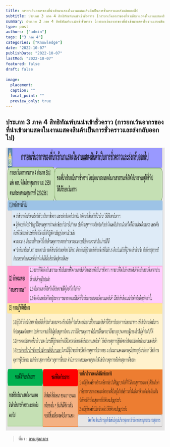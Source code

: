 ```yaml
---
title: การยกเว้นอากรของที่นำเข้ามาแสดงในงานแสดงสินค้าเป็นการชั่วคราวและส่งกลับออกไป
subtitle: ประเภท 3 ภาค 4 สิทธิทัณฑ์บนนำเข้าชั่วคราว (การยกเว้นอากรของที่นำเข้ามาแสดงในงานแสดงสินค้าเป็นการชั่วคราวและส่งกลับออกไป)
summary: ประเภท 3 ภาค 4 สิทธิทัณฑ์บนนำเข้าชั่วคราว (การยกเว้นอากรของที่นำเข้ามาแสดงในงานแสดงสินค้าเป็นการชั่วคราวและส่งกลับออกไป)
type: post
authors: ["admin"]
tags: ["3 ภาค 4"]
categories: ["Knowledge"]
date: "2022-10-07"
publishDate: "2022-10-07"
lastMod: "2022-10-07"
featured: false
draft: false

image:
  placement:
  caption: ""
  focal_point: ""
  preview_only: true
---
```


## ประเภท 3 ภาค 4 สิทธิทัณฑ์บนนำเข้าชั่วคราว (การยกเว้นอากรของที่นำเข้ามาแสดงในงานแสดงสินค้าเป็นการชั่วคราวและส่งกลับออกไป)




<img src="img.png" width="1200" height="900"/>



> ที่มา : [กรมศุลกากร](http://ccc.customs.go.th/cont_strc_faq.php?current_id=14232b324146505e4e&left_menu=interesting_article)
